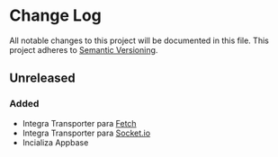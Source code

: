 # Change Log
All notable changes to this project will be documented in this file.
This project adheres to [Semantic Versioning](http://semver.org/).

## Unreleased
### Added
 - Integra Transporter para [Fetch]
 - Integra Transporter para [Socket.io]
 - Incializa Appbase


[Socket.io]: http://socket.io/docs/
[Fetch]: https://developer.mozilla.org/en/docs/Web/API/Fetch_API
